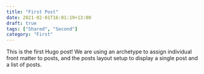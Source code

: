 ```yaml
---
title: "First Post"
date: 2021-02-01T16:01:19+13:00
draft: true
tags: ["Shared", "Second"]
category: "First"
---
```



This is the first Hugo post! We are using an archetype to assign individual front matter to posts, and the posts layout setup to display a single post and a list of posts.

